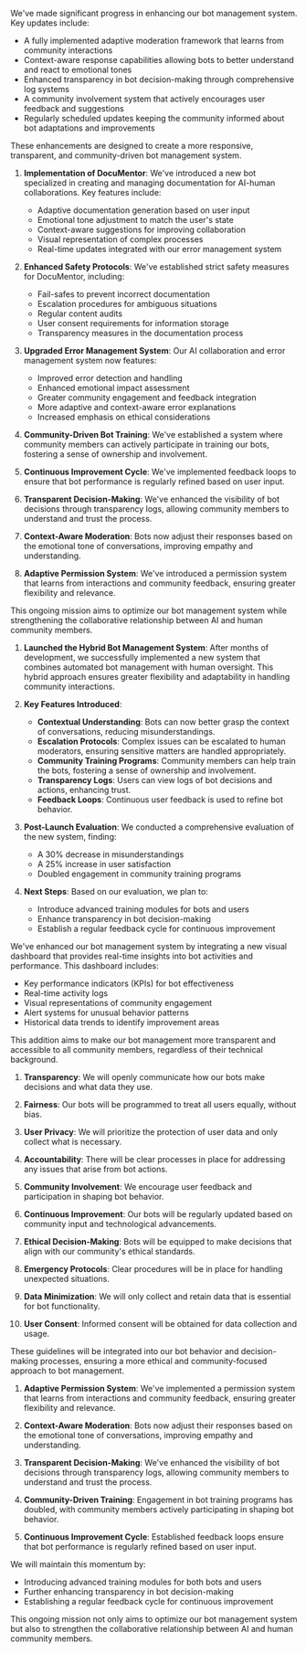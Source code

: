 

We've made significant progress in enhancing our bot management system. Key updates include:
- A fully implemented adaptive moderation framework that learns from community interactions
- Context-aware response capabilities allowing bots to better understand and react to emotional tones
- Enhanced transparency in bot decision-making through comprehensive log systems
- A community involvement system that actively encourages user feedback and suggestions
- Regularly scheduled updates keeping the community informed about bot adaptations and improvements

These enhancements are designed to create a more responsive, transparent, and community-driven bot management system.
1. **Implementation of DocuMentor**: 
   We've introduced a new bot specialized in creating and managing documentation for AI-human collaborations. Key features include:
   - Adaptive documentation generation based on user input
   - Emotional tone adjustment to match the user's state
   - Context-aware suggestions for improving collaboration
   - Visual representation of complex processes
   - Real-time updates integrated with our error management system

2. **Enhanced Safety Protocols**:
   We've established strict safety measures for DocuMentor, including:
   - Fail-safes to prevent incorrect documentation
   - Escalation procedures for ambiguous situations
   - Regular content audits
   - User consent requirements for information storage
   - Transparency measures in the documentation process

3. **Upgraded Error Management System**:
   Our AI collaboration and error management system now features:
   - Improved error detection and handling
   - Enhanced emotional impact assessment
   - Greater community engagement and feedback integration
   - More adaptive and context-aware error explanations
   - Increased emphasis on ethical considerations

4. **Community-Driven Bot Training**:
   We've established a system where community members can actively participate in training our bots, fostering a sense of ownership and involvement.

5. **Continuous Improvement Cycle**:
   We've implemented feedback loops to ensure that bot performance is regularly refined based on user input.

6. **Transparent Decision-Making**:
   We've enhanced the visibility of bot decisions through transparency logs, allowing community members to understand and trust the process.

7. **Context-Aware Moderation**:
   Bots now adjust their responses based on the emotional tone of conversations, improving empathy and understanding.

8. **Adaptive Permission System**:
   We've introduced a permission system that learns from interactions and community feedback, ensuring greater flexibility and relevance.

This ongoing mission aims to optimize our bot management system while strengthening the collaborative relationship between AI and human community members.

1. **Launched the Hybrid Bot Management System**: 
   After months of development, we successfully implemented a new system that combines automated bot management with human oversight. This hybrid approach ensures greater flexibility and adaptability in handling community interactions.

2. **Key Features Introduced**:
   - **Contextual Understanding**: Bots can now better grasp the context of conversations, reducing misunderstandings.
   - **Escalation Protocols**: Complex issues can be escalated to human moderators, ensuring sensitive matters are handled appropriately.
   - **Community Training Programs**: Community members can help train the bots, fostering a sense of ownership and involvement.
   - **Transparency Logs**: Users can view logs of bot decisions and actions, enhancing trust.
   - **Feedback Loops**: Continuous user feedback is used to refine bot behavior.

3. **Post-Launch Evaluation**:
   We conducted a comprehensive evaluation of the new system, finding:
   - A 30% decrease in misunderstandings
   - A 25% increase in user satisfaction
   - Doubled engagement in community training programs

4. **Next Steps**:
   Based on our evaluation, we plan to:
   - Introduce advanced training modules for bots and users
   - Enhance transparency in bot decision-making
   - Establish a regular feedback cycle for continuous improvement

We've enhanced our bot management system by integrating a new visual dashboard that provides real-time insights into bot activities and performance. This dashboard includes:
- Key performance indicators (KPIs) for bot effectiveness
- Real-time activity logs
- Visual representations of community engagement
- Alert systems for unusual behavior patterns
- Historical data trends to identify improvement areas

This addition aims to make our bot management more transparent and accessible to all community members, regardless of their technical background.

1. **Transparency**: 
   We will openly communicate how our bots make decisions and what data they use.

2. **Fairness**: 
   Our bots will be programmed to treat all users equally, without bias.

3. **User Privacy**: 
   We will prioritize the protection of user data and only collect what is necessary.

4. **Accountability**: 
   There will be clear processes in place for addressing any issues that arise from bot actions.

5. **Community Involvement**: 
   We encourage user feedback and participation in shaping bot behavior.

6. **Continuous Improvement**: 
   Our bots will be regularly updated based on community input and technological advancements.

7. **Ethical Decision-Making**: 
   Bots will be equipped to make decisions that align with our community's ethical standards.

8. **Emergency Protocols**: 
   Clear procedures will be in place for handling unexpected situations.

9. **Data Minimization**: 
   We will only collect and retain data that is essential for bot functionality.

10. **User Consent**: 
    Informed consent will be obtained for data collection and usage.

These guidelines will be integrated into our bot behavior and decision-making processes, ensuring a more ethical and community-focused approach to bot management.

1. **Adaptive Permission System**: 
   We've implemented a permission system that learns from interactions and community feedback, ensuring greater flexibility and relevance.

2. **Context-Aware Moderation**: 
   Bots now adjust their responses based on the emotional tone of conversations, improving empathy and understanding.

3. **Transparent Decision-Making**: 
   We've enhanced the visibility of bot decisions through transparency logs, allowing community members to understand and trust the process.

4. **Community-Driven Training**: 
   Engagement in bot training programs has doubled, with community members actively participating in shaping bot behavior.

5. **Continuous Improvement Cycle**: 
   Established feedback loops ensure that bot performance is regularly refined based on user input.

We will maintain this momentum by:
- Introducing advanced training modules for both bots and users
- Further enhancing transparency in bot decision-making
- Establishing a regular feedback cycle for continuous improvement

This ongoing mission not only aims to optimize our bot management system but also to strengthen the collaborative relationship between AI and human community members.